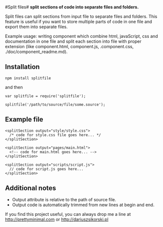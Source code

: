 #Split files#
**split sections of code into separate files and folders.**

Split files can split sections from input file to separate files and folders. This feature is useful if you want to store multiple parts of code in one file and export them into separate files.

Example usage: writing component which combine html, javaScript, css and documentation in one file and split each section into file with proper extension (like component.html, component.js, .component.css, ./doc/component_readme.md).

## Installation
```
npm install splitfile
```

and then

```
var splitfile = require('splitfile');

splitfile('/path/to/source/file/some.source');
```

## Example file
```
<splitSection output="style/style.css">
  /* code for style.css file goes here... */
</splitSection>

<splitSection output="pages/main.html">
  <!-- code for main.html goes here... -->
</splitSection>

<splitSection output="scripts/script.js">
  // code for script.js goes here...
</splitSection>
```

## Additional notes
- Output attribute is relative to the path of source file.
- Output code is automatically trimmed from new lines at begin and end.

If you find this project useful, you can always drop me a line at http://prettyminimal.com or http://dariuszsikorski.pl
